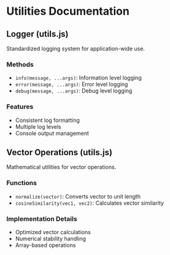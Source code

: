 # Utilities Documentation

## Logger (utils.js)
Standardized logging system for application-wide use.

### Methods
- `info(message, ...args)`: Information level logging
- `error(message, ...args)`: Error level logging
- `debug(message, ...args)`: Debug level logging

### Features
- Consistent log formatting
- Multiple log levels
- Console output management

## Vector Operations (utils.js)
Mathematical utilities for vector operations.

### Functions
- `normalize(vector)`: Converts vector to unit length
- `cosineSimilarity(vec1, vec2)`: Calculates vector similarity

### Implementation Details
- Optimized vector calculations
- Numerical stability handling
- Array-based operations
